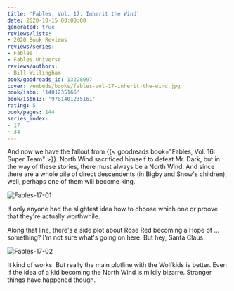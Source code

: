 ```yaml
---
title: 'Fables, Vol. 17: Inherit the Wind'
date: 2020-10-15 00:00:00
generated: true
reviews/lists:
- 2020 Book Reviews
reviews/series:
- Fables
- Fables Universe
reviews/authors:
- Bill Willingham
book/goodreads_id: 13228097
cover: /embeds/books/fables-vol-17-inherit-the-wind.jpg
book/isbn: '1401235166'
book/isbn13: '9781401235161'
rating: 5
book/pages: 144
series_index:
- 17
- 34
---
```

And now we have the fallout from {{< goodreads book="Fables, Vol. 16: Super Team" >}}. North Wind sacrificed himself to defeat Mr. Dark, but in the way of these stories, there must always be a North Wind. And since there are a whole pile of direct descendents (in Bigby and Snow's children), well, perhaps one of them will become king.  

![Fables-17-01](/embeds/books/attachments/fables-17-01.jpg)  

<!--more-->

If only anyone had the slightest idea how to choose which one or proove that they're actually worthwhile.  

Along that line, there's a side plot about Rose Red becoming a Hope of ... something? I'm not sure what's going on here. But hey, Santa Claus.  

![Fables-17-02](/embeds/books/attachments/fables-17-02.jpg)  

It kind of works. But really the main plotline with the Wolfkids is better. Even if the idea of a kid becoming the North Wind is mildly bizarre. Stranger things have happened though.